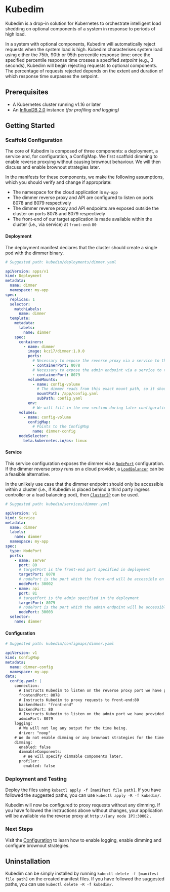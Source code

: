 # Kubedim

Kubedim is a drop-in solution for Kubernetes to orchestrate intelligent load
shedding on optional components of a system in response to periods of high load.

In a system with optional components, Kubedim will automatically reject requests
when the system load is high. Kubedim characterises system load using either the
75th, 90th or 95th percentile response time: once the specified percentile
response time crosses a specified _setpoint_ (e.g., 3 seconds), Kubedim will
begin rejecting requests to optional components. The percentage of requests
rejected depends on the extent and duration of which response time surpasses
the setpoint.

## Prerequisites

- A Kubernetes cluster running v1.16 or later
- An [InfluxDB 2.0](https://docs.influxdata.com/influxdb/v2.0/get-started/) instance _(for profiling and logging)_ 

## Getting Started

### Scaffold Configuration

The core of Kubedim is composed of three components: a deployment, a service 
and, for configuration, a ConfigMap. We first scaffold dimming to enable reverse
proxying without causing brownout behaviour. We will then discuss and enable
brownout strategies later.

In the manifests for these components, we make the following assumptions, which
you should verify and change if appropriate:

- The namespace for the cloud application is `my-app`
- The dimmer reverse proxy and API are configured to listen on ports 8078 and 
  8079 respectively
- The dimmer reverse proxy and API endpoints are exposed outside the cluster on
  ports 8078 and 8079 respectively
- The front-end of our target application is made available within the cluster
  (i.e., via service) at `front-end:80`

#### Deployment

The deployment manifest declares that the cluster should create a single pod
with the dimmer binary.

```yaml
# Suggested path: kubedim/deployments/dimmer.yaml

apiVersion: apps/v1
kind: Deployment
metadata:
  name: dimmer
  namespace: my-app
spec:
  replicas: 1
  selector:
    matchLabels:
      name: dimmer
  template:
    metadata:
      labels:
        name: dimmer
    spec:
      containers:
        - name: dimmer
          image: kcz17/dimmer:1.0.0
          ports:
            # Necessary to expose the reverse proxy via a service to the outside world
            - containerPort: 8078
            # Necessary to expose the admin endpoint via a service to the outside world
            - containerPort: 8079
          volumeMounts:
            - name: config-volume
              # The dimmer reads from this exact mount path, so it should not be changed
              mountPath: /app/config.yaml
              subPath: config.yaml
          env:
            # We will fill in the env section during later configuration steps
      volumes:
        - name: config-volume
          configMap:
            # Points to the ConfigMap
            name: dimmer-config
      nodeSelector:
        beta.kubernetes.io/os: linux
```

#### Service

This service configuration exposes the dimmer via a [`NodePort`](https://kubernetes.io/docs/concepts/services-networking/service/#nodeport)
configuration. If the dimmer reverse proxy runs on a cloud provider, a [`LoadBalancer`](https://kubernetes.io/docs/concepts/services-networking/service/#loadbalancer)
can be a feasible alternative.

In the unlikely use case that the dimmer endpoint should only be accessible
within a cluster (i.e., if Kubedim is placed behind a third party ingress
controller or a load balancing pod), then [`ClusterIP`](https://kubernetes.io/docs/concepts/services-networking/service/#publishing-services-service-types)
can be used.

```yaml
# Suggested path: kubedim/services/dimmer.yaml

apiVersion: v1
kind: Service
metadata:
  name: dimmer
  labels:
    name: dimmer
  namespace: my-app
spec:
  type: NodePort
  ports:
    - name: server
      port: 80
      # targetPort is the front-end port specified in deployment
      targetPort: 8078
      # nodePort is the port which the front-end will be accessible on via any node IP in the cluster
      nodePort: 30002
    - name: api
      port: 81
      # targetPort is the admin specified in the deployment
      targetPort: 8079
      # nodePort is the port which the admin endpoint will be accessible on in any node IP in the cluster
      nodePort: 30003
  selector:
    name: dimmer
```

#### Configuration

```yaml
# Suggested path: kubedim/configmaps/dimmer.yaml

apiVersion: v1
kind: ConfigMap
metadata:
  name: dimmer-config
  namespace: my-app
data:
  config.yaml: |
    connection:
      # Instructs Kubedim to listen on the reverse proxy port we have provided.
      frontendPort: 8078
      # Instructs Kubedim to proxy requests to front-end:80
      backendHost: "front-end"
      backendPort: 80
      # Instructs Kubedim to listen on the admin port we have provided.
      adminPort: 8079
    logging:
      # We will not log any output for the time being.
      driver: "noop"
    # We do not enable dimming or any brownout strategies for the time being.
    dimming:
      enabled: false
      dimmableComponents:
        # We will specify dimmable components later.
      profiler:
        enabled: false
```

### Deployment and Testing

Deploy the files using `kubectl apply -f [manifest file path]`. If you have
followed the suggested paths, you can use `kubectl apply -R -f kubedim/`.

Kubedim will now be configured to proxy requests without any dimming. If you have
followed the instructions above without changes, your application will be
available via the reverse proxy at `http://[any node IP]:30002` .

### Next Steps

Visit the [Configuration](configuration.md) to learn how to enable logging,
enable dimming and configure brownout strategies.

## Uninstallation

Kubedim can be simply installed by running `kubectl delete -f [manifest file path]`
on the created manifest files. If you have followed the suggested paths, you can
use `kubectl delete -R -f kubedim/`.
